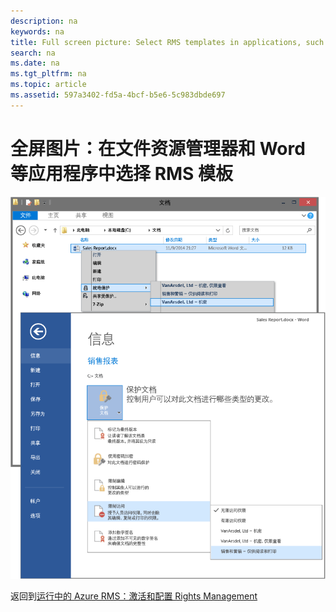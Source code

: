 ```yaml
---
description: na
keywords: na
title: Full screen picture: Select RMS templates in applications, such as File Explorer and Word
search: na
ms.date: na
ms.tgt_pltfrm: na
ms.topic: article
ms.assetid: 597a3402-fd5a-4bcf-b5e6-5c983dbde697
---
```

# 全屏图片：在文件资源管理器和 Word 等应用程序中选择 RMS 模板
![](../Image/AzRMS_TemplatesPortal_ExplorerWord.png)

返回到[运行中的 Azure RMS：激活和配置 Rights Management](http://technet.microsoft.com/library/jj585026.aspx)

